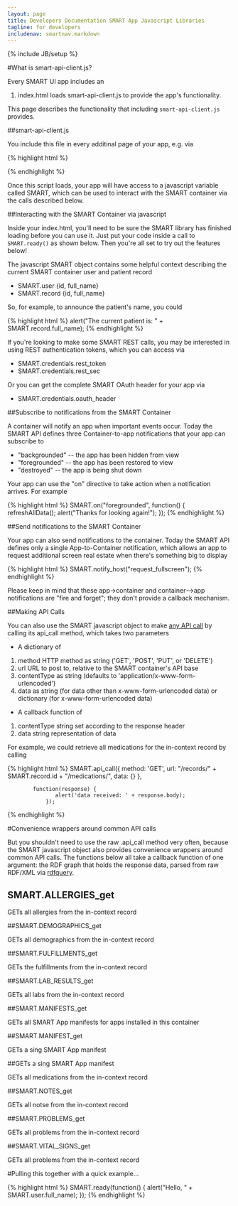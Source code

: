 ```yaml
---
layout: page
title: Developers Documentation SMART App Javascript Libraries
tagline: for developers
includenav: smartnav.markdown
---
```

{% include JB/setup %}

<div id="toc"> </div>

#What is smart-api-client.js?

Every SMART UI app includes an

<ol><li>
index.html loads smart-api-client.js to provide the app's functionality.</li></ol>

This page describes the functionality that including `smart-api-client.js` provides.

##smart-api-client.js

You include this file in every additinal page of your app, e.g. via

{% highlight html %}
 <script src="http://sandbox-dev.smartplatforms.org:8001/framework/smart/scripts/smart-api-client.js"></script>
{% endhighlight  %}

Once this script loads, your app will have access to a javascript variable called SMART, which can be used to interact with the SMART container via the calls described below. 

##Interacting with the SMART Container via javascript

Inside your index.html, you'll need to be sure the SMART library has finished loading before you can use it. Just put your code inside a call to `SMART.ready()` as shown below. Then you're all set to try out the features below!


The javascript SMART object contains some helpful context describing the current SMART container user and patient record

* SMART.user  {id, full_name}
* SMART.record  {id, full_name}
	
	
	
So, for example, to announce the patient's name, you could

{% highlight html %}
alert("The current patient is: " + SMART.record.full_name);
{% endhighlight  %}

If you're looking to make some SMART REST calls, you may be interested in using REST authentication tokens, which you can access via

* SMART.credentials.rest_token
* SMART.credentials.rest_sec


Or you can get the complete SMART OAuth header for your app via

<ul><li>SMART.credentials.oauth_header </li></ul>

##Subscribe to notifications from the SMART Container

A container will notify an app when important events occur. Today the SMART API defines three Container-to-app notifications that your app can subscribe to

* "backgrounded" -- the app has been hidden from view</li>
* "foregrounded" -- the app has been restored to view</li>
* "destroyed" -- the app is being shut down </li>

	
Your app can use the "on" directive to take action when a notification arrives. For example

{% highlight html %}
SMART.on("foregrounded", function() {
  refreshAllData();
  alert("Thanks for looking again!");
});
{% endhighlight  %}

##Send notifications to the SMART Container

Your app can also send notifications to the container. Today the SMART API defines only a single App-to-Container notification, which allows an app to request additional screen real estate when there's something big to display

{% highlight html %}
SMART.notify_host("request_fullscreen");
{% endhighlight  %}

Please keep in mind that these app->container and container-->app notifications are "fire and forget"; they don't provide a callback mechanism.

##Making API Calls

You can also use the SMART javascript object to make [any API call](http://wiki.chip.org/smart-project/index.php/Developers_Documentation:_REST_API_Reference) by calling its api_call method, which takes two parameters


* A dictionary of

<ol><li>method HTTP method as string ('GET', 'POST', 'PUT', or 'DELETE')</li>
	<li>url URL to post to, relative to the SMART container's API base</li>
	<li>contentType as string (defaults to 'application/x-www-form-urlencoded')</li>
	<li>data as string (for data other than x-www-form-urlencoded data) or dictionary (for x-www-form-urlencoded data)</li>
</ol>

* A callback function of

<ol><li>contentType string set according to the response header</li>
<li>data string representation of data </li>
</ol>

For example, we could retrieve all medications for the in-context record by calling

{% highlight html %}
 SMART.api_call({ 
                   method: 'GET',
                   url: "/records/" + SMART.record.id + "/medications/",
                   data: {}
                },

	        function(response) {
                   alert('data received: ' + response.body);
                });
{% endhighlight  %}

#Convenience wrappers around common API calls

But you shouldn't need to use the raw .api_call method very often, because the SMART javascript object also provides convenience wrappers around common API calls. The functions below all take a callback function of one argument: the RDF graph that holds the response data, parsed from raw RDF/XML via [rdfquery](http://code.google.com/p/rdfquery/).

## SMART.ALLERGIES_get

GETs all allergies from the in-context record 

##SMART.DEMOGRAPHICS_get

GETs all demographics from the in-context record 

##SMART.FULFILLMENTS_get

GETs the fulfillments from the in-context record 

##SMART.LAB_RESULTS_get

GETs all labs from the in-context record 

##SMART.MANIFESTS_get

GETs all SMART App manifests for apps installed in this container 

##SMART.MANIFEST_get

GETs a sing SMART App manifest 

##GETs a sing SMART App manifest 

GETs all medications from the in-context record 

##SMART.NOTES_get

GETs all notse from the in-context record 

##SMART.PROBLEMS_get

GETs all problems from the in-context record 

##SMART.VITAL_SIGNS_get

GETs all problems from the in-context record </pre> 

#Pulling this together with a quick example...

{% highlight html %}
SMART.ready(function() {
  alert("Hello, " + SMART.user.full_name);
});
{% endhighlight  %}